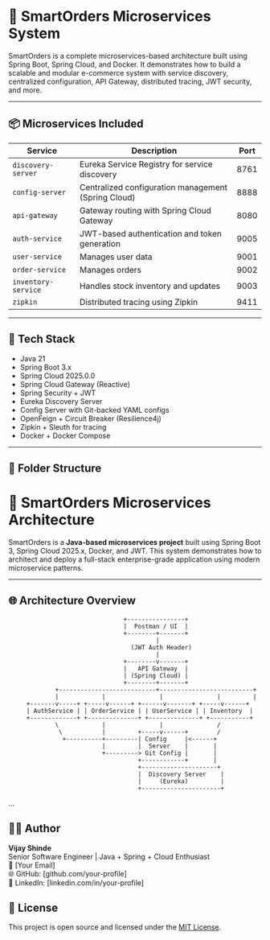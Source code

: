 # 🛒 SmartOrders Microservices System

SmartOrders is a complete microservices-based architecture built using Spring Boot, Spring Cloud, and Docker. It demonstrates how to build a scalable and modular e-commerce system with service discovery, centralized configuration, API Gateway, distributed tracing, JWT security, and more.

---

## 📦 Microservices Included

| Service            | Description                                           | Port  |
|--------------------|-------------------------------------------------------|--------|
| `discovery-server` | Eureka Service Registry for service discovery         | 8761   |
| `config-server`    | Centralized configuration management (Spring Cloud)   | 8888   |
| `api-gateway`      | Gateway routing with Spring Cloud Gateway             | 8080   |
| `auth-service`     | JWT-based authentication and token generation         | 9005   |
| `user-service`     | Manages user data                                     | 9001   |
| `order-service`    | Manages orders                                        | 9002   |
| `inventory-service`| Handles stock inventory and updates                   | 9003   |
| `zipkin`           | Distributed tracing using Zipkin                      | 9411   |

---

## 🧱 Tech Stack

- Java 21
- Spring Boot 3.x
- Spring Cloud 2025.0.0
- Spring Cloud Gateway (Reactive)
- Spring Security + JWT
- Eureka Discovery Server
- Config Server with Git-backed YAML configs
- OpenFeign + Circuit Breaker (Resilience4j)
- Zipkin + Sleuth for tracing
- Docker + Docker Compose

---

## 📁 Folder Structure


# 🛒 SmartOrders Microservices Architecture

SmartOrders is a **Java-based microservices project** built using Spring Boot 3, Spring Cloud 2025.x, Docker, and JWT. This system demonstrates how to architect and deploy a full-stack enterprise-grade application using modern microservice patterns.

---

## 🌐 Architecture Overview

```text
                                +----------------+
                                |  Postman / UI  |
                                +--------+-------+
                                         |
                                  (JWT Auth Header)
                                         |
                                +--------v-------+
                                |   API Gateway  |
                                | (Spring Cloud) |
                                +--------+-------+
             +---------------------------+--------------------------+
             |            |               |               |         |
     +-------v-----+ +-----v------+ +------v-------+ +-----v------+ 
     | AuthService | | OrderService | | UserService | | Inventory  |
     +-------------+ +--------------+ +--------------+ +-----------+
             \            |               |               /
              \           |         +-----v------+        /
               +----------+---------| Config     |<------+
                          |         |  Server    |       |
                          +---------> Git Config |       |
                                    +------------+       |
                                    +---------------------+
                                    |  Discovery Server    |
                                    |     (Eureka)         |
                                    +----------------------+
```

...

## 👨‍💻 Author

**Vijay Shinde**  
Senior Software Engineer | Java + Spring + Cloud Enthusiast  
📧 [Your Email]  
🌐 GitHub: [github.com/your-profile]  
🔗 LinkedIn: [linkedin.com/in/your-profile]

## 📝 License

This project is open source and licensed under the [MIT License](LICENSE).
